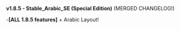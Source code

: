 **v1.8.5 - Stable_Arabic_SE (Special Edition)** (MERGED CHANGELOG!)

-**[ALL 1.8.5 features]** + Arabic Layout!



